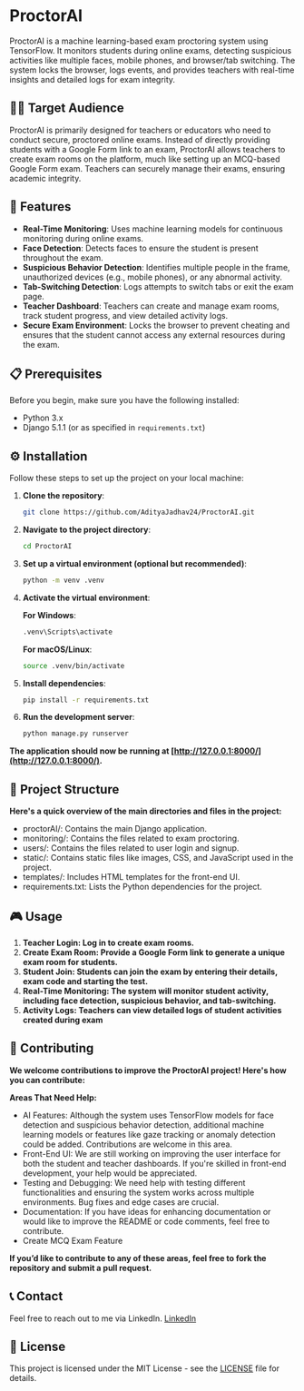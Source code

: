 # ProctorAI
ProctorAI is a machine learning-based exam proctoring system using TensorFlow. It monitors students during online exams, detecting suspicious activities like multiple faces, mobile phones, and browser/tab switching. The system locks the browser, logs events, and provides teachers with real-time insights and detailed logs for exam integrity.

## 👨‍🏫 Target Audience
ProctorAI is primarily designed for teachers or educators who need to conduct secure, proctored online exams. Instead of directly providing students with a Google Form link to an exam, ProctorAI allows teachers to create exam rooms on the platform, much like setting up an MCQ-based Google Form exam. Teachers can securely manage their exams, ensuring academic integrity.


## 🚀 Features

- **Real-Time Monitoring**: Uses machine learning models for continuous monitoring during online exams.
- **Face Detection**: Detects faces to ensure the student is present throughout the exam.
- **Suspicious Behavior Detection**: Identifies multiple people in the frame, unauthorized devices (e.g., mobile phones), or any abnormal activity.
- **Tab-Switching Detection**: Logs attempts to switch tabs or exit the exam page.
- **Teacher Dashboard**: Teachers can create and manage exam rooms, track student progress, and view detailed activity logs.
- **Secure Exam Environment**: Locks the browser to prevent cheating and ensures that the student cannot access any external resources during the exam.

## 📋 Prerequisites

Before you begin, make sure you have the following installed:

- Python 3.x
- Django 5.1.1 (or as specified in `requirements.txt`)

## ⚙️ Installation

Follow these steps to set up the project on your local machine:

1. **Clone the repository**:
    ```bash
    git clone https://github.com/AdityaJadhav24/ProctorAI.git
    ```

2. **Navigate to the project directory**:
    ```bash
    cd ProctorAI
    ```

3. **Set up a virtual environment (optional but recommended)**:
    ```bash
    python -m venv .venv
    ```

4. **Activate the virtual environment**:

    **For Windows**:
    ```bash
    .venv\Scripts\activate
    ```

    **For macOS/Linux**:
    ```bash
    source .venv/bin/activate
    ```

5. **Install dependencies**:
    ```bash
    pip install -r requirements.txt
    ```

6. **Run the development server**:
    ```bash
    python manage.py runserver
    ```

**The application should now be running at [http://127.0.0.1:8000/](http://127.0.0.1:8000/).**

## 📂 Project Structure

**Here's a quick overview of the main directories and files in the project:**

- proctorAI/: Contains the main Django application.
- monitoring/: Contains the files related to exam proctoring.
- users/: Contains the files related to user login and signup.
- static/: Contains static files like images, CSS, and JavaScript used in the project.
- templates/: Includes HTML templates for the front-end UI.
- requirements.txt: Lists the Python dependencies for the project.

## 🎮 Usage

1. **Teacher Login: Log in to create exam rooms.**
2. **Create Exam Room: Provide a Google Form link to generate a unique exam room for students.**
3. **Student Join: Students can join the exam by entering their details, exam code and starting the test.**
4. **Real-Time Monitoring: The system will monitor student activity, including face detection, suspicious behavior, and tab-switching.**
5. **Activity Logs: Teachers can view detailed logs of student activities created during exam**

## 🤝 Contributing

**We welcome contributions to improve the ProctorAI project! Here's how you can contribute:**

**Areas That Need Help:**
- AI Features: Although the system uses TensorFlow models for face detection and suspicious behavior detection, additional machine learning models or features like gaze tracking or anomaly detection could be added. Contributions are welcome in this area.
- Front-End UI: We are still working on improving the user interface for both the student and teacher dashboards. If you're skilled in front-end development, your help would be appreciated.
- Testing and Debugging: We need help with testing different functionalities and ensuring the system works across multiple environments. Bug fixes and edge cases are crucial.
- Documentation: If you have ideas for enhancing documentation or would like to improve the README or code comments, feel free to contribute.
- Create MCQ Exam Feature

**If you’d like to contribute to any of these areas, feel free to fork the repository and submit a pull request.**

## 📞 Contact
Feel free to reach out to me via LinkedIn. [LinkedIn](https://www.linkedin.com/in/adityajadhav24/)

## 🔖 License
This project is licensed under the MIT License - see the [LICENSE](LICENSE) file for details.
